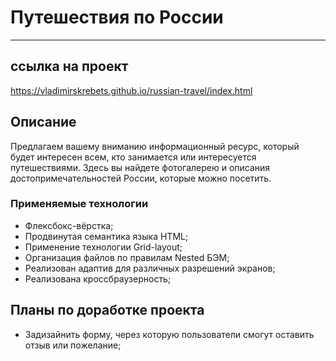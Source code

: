 # Путешествия по России
------

## ccылка на проект
https://vladimirskrebets.github.io/russian-travel/index.html

## Описание
Предлагаем вашему вниманию  информационный ресурс, который будет интересен всем, кто занимается или интересуется путешествиями. Здесь вы найдете фотогалерею и описания достопримечательностей России, которые можно посетить.
### Применяемые технологии
* Флексбокс-вёрстка;
* Продвинутая семантика языка HTML;
* Применение технологии Grid-layout;
* Организация файлов по правилам Nested БЭМ;
* Реализован адаптив для различных разрешений экранов;
* Реализована кроссбраузерность;


## Планы по доработке проекта
* Задизайнить форму, через которую пользователи смогут оставить отзыв или пожелание;
